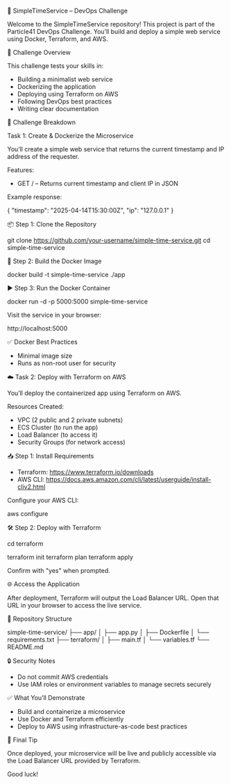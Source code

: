 🚀 SimpleTimeService – DevOps Challenge

Welcome to the SimpleTimeService repository! This project is part of the Particle41 DevOps Challenge. You’ll build and deploy a simple web service using Docker, Terraform, and AWS.

📌 Challenge Overview

This challenge tests your skills in:

- Building a minimalist web service
- Dockerizing the application
- Deploying using Terraform on AWS
- Following DevOps best practices
- Writing clear documentation

🧩 Challenge Breakdown

Task 1: Create & Dockerize the Microservice

You’ll create a simple web service that returns the current timestamp and IP address of the requester.

Features:

- GET / – Returns current timestamp and client IP in JSON

Example response:

{
  "timestamp": "2025-04-14T15:30:00Z",
  "ip": "127.0.0.1"
}

📦 Step 1: Clone the Repository

git clone https://github.com/your-username/simple-time-service.git
cd simple-time-service

🐳 Step 2: Build the Docker Image

docker build -t simple-time-service ./app

▶️ Step 3: Run the Docker Container

docker run -d -p 5000:5000 simple-time-service

Visit the service in your browser:

http://localhost:5000

✅ Docker Best Practices

- Minimal image size
- Runs as non-root user for security

☁️ Task 2: Deploy with Terraform on AWS

You’ll deploy the containerized app using Terraform on AWS.

Resources Created:

- VPC (2 public and 2 private subnets)
- ECS Cluster (to run the app)
- Load Balancer (to access it)
- Security Groups (for network access)

📥 Step 1: Install Requirements

- Terraform: https://www.terraform.io/downloads
- AWS CLI: https://docs.aws.amazon.com/cli/latest/userguide/install-cliv2.html

Configure your AWS CLI:

aws configure

🛠️ Step 2: Deploy with Terraform

cd terraform

terraform init
terraform plan
terraform apply

Confirm with "yes" when prompted.

🌐 Access the Application

After deployment, Terraform will output the Load Balancer URL. Open that URL in your browser to access the live service.

📁 Repository Structure

simple-time-service/
├── app/
│   ├── app.py
│   ├── Dockerfile
│   └── requirements.txt
├── terraform/
│   ├── main.tf
│   └── variables.tf
└── README.md

🔒 Security Notes

- Do not commit AWS credentials
- Use IAM roles or environment variables to manage secrets securely

✅ What You’ll Demonstrate

- Build and containerize a microservice
- Use Docker and Terraform efficiently
- Deploy to AWS using infrastructure-as-code best practices

🙌 Final Tip

Once deployed, your microservice will be live and publicly accessible via the Load Balancer URL provided by Terraform.

Good luck!

